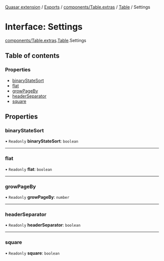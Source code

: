 [Quasar extension](../index.md) / [Exports](../modules.md) / [components/Table.extras](../modules/components_Table_extras.md) / [Table](../modules/components_Table_extras.Table.md) / Settings

# Interface: Settings

[components/Table.extras](../modules/components_Table_extras.md).[Table](../modules/components_Table_extras.Table.md).Settings

## Table of contents

### Properties

- [binaryStateSort](components_Table_extras.Table.Settings.md#binarystatesort)
- [flat](components_Table_extras.Table.Settings.md#flat)
- [growPageBy](components_Table_extras.Table.Settings.md#growpageby)
- [headerSeparator](components_Table_extras.Table.Settings.md#headerseparator)
- [square](components_Table_extras.Table.Settings.md#square)

## Properties

### binaryStateSort

• `Readonly` **binaryStateSort**: `boolean`

___

### flat

• `Readonly` **flat**: `boolean`

___

### growPageBy

• `Readonly` **growPageBy**: `number`

___

### headerSeparator

• `Readonly` **headerSeparator**: `boolean`

___

### square

• `Readonly` **square**: `boolean`
